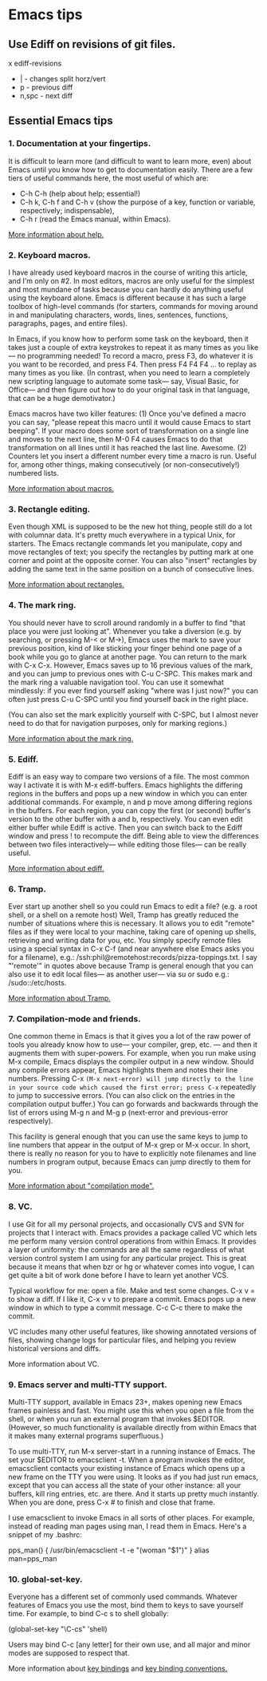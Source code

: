 # Emacs tips

## Use Ediff on revisions of git files.
<m> x ediff-revisions
- | - changes split horz/vert
- p - previous diff
- n,spc - next diff

## Essential Emacs tips
### 1. Documentation at your fingertips.
It is difficult to learn more (and difficult to want to learn more, even) about Emacs until you know how to get to documentation easily. There are a few tiers of useful commands here, the most useful of which are:
- C-h C-h (help about help; essential!)
- C-h k, C-h f and C-h v (show the purpose of a key, function or variable, respectively; indispensable),
- C-h r (read the Emacs manual, within Emacs).

[More information about help.](http://www.gnu.org/software/emacs/manual/html_node/emacs/Help.html)

### 2. Keyboard macros.
I have already used keyboard macros in the course of writing this article, and I'm only on #2. In most editors, macros are only useful for the simplest and most mundane of tasks because you can hardly do anything useful using the keyboard alone. Emacs is different because it has such a large toolbox of high-level commands (for starters, commands for moving around in and manipulating characters, words, lines, sentences, functions, paragraphs, pages, and entire files).

In Emacs, if you know how to perform some task on the keyboard, then it takes just a couple of extra keystrokes to repeat it as many times as you like— no programming needed! To record a macro, press F3, do whatever it is you want to be recorded, and press F4. Then press F4 F4 F4 ... to replay as many times as you like. (In contrast, when you need to learn a completely new scripting language to automate some task— say, Visual Basic, for Office— and then figure out how to do your original task in that language, that can be a huge demotivator.)

Emacs macros have two killer features: (1) Once you've defined a macro you can say, "please repeat this macro until it would cause Emacs to start beeping". If your macro does some sort of transformation on a single line and moves to the next line, then M-0 F4 causes Emacs to do that transformation on all lines until it has reached the last line. Awesome. (2) Counters let you insert a different number every time a macro is run. Useful for, among other things, making consecutively (or non-consecutively!) numbered lists.

[More information about macros.](http://www.gnu.org/software/emacs/manual/html_node/emacs/Keyboard-Macros.html)

### 3. Rectangle editing.

Even though XML is supposed to be the new hot thing, people still do a lot with columnar data. It's pretty much everywhere in a typical Unix, for starters. The Emacs rectangle commands let you manipulate, copy and move rectangles of text; you specify the rectangles by putting mark at one corner and point at the opposite corner. You can also "insert" rectangles by adding the same text in the same position on a bunch of consecutive lines.

[More information about rectangles.](http://www.gnu.org/software/emacs/manual/html_node/emacs/Rectangles.html)

### 4. The mark ring.

You should never have to scroll around randomly in a buffer to find "that place you were just looking at". Whenever you take a diversion (e.g. by searching, or pressing M-< or M->), Emacs uses the mark to save your previous position, kind of like sticking your finger behind one page of a book while you go to glance at another page. You can return to the mark with C-x C-x. However, Emacs saves up to 16 previous values of the mark, and you can jump to previous ones with C-u C-SPC. This makes mark and the mark ring a valuable navigation tool. You can use it somewhat mindlessly: if you ever find yourself asking "where was I just now?" you can often just press C-u C-SPC until you find yourself back in the right place.

(You can also set the mark explicitly yourself with C-SPC, but I almost never need to do that for navigation purposes, only for marking regions.)

[More information about the mark ring.](http://www.gnu.org/software/emacs/manual/html_node/emacs/Mark-Ring.html)

### 5. Ediff.
Ediff is an easy way to compare two versions of a file. The most common way I activate it is with M-x ediff-buffers. Emacs highlights the differing regions in the buffers and pops up a new window in which you can enter additional commands. For example, n and p move among differing regions in the buffers. For each region, you can copy the first (or second) buffer's version to the other buffer with a and b, respectively. You can even edit either buffer while Ediff is active. Then you can switch back to the Ediff window and press ! to recompute the diff. Being able to view the differences between two files interactively— while editing those files— can be really useful.

[More information about ediff.](http://www.gnu.org/software/emacs/manual/html_node/ediff/index.html)

### 6. Tramp.
Ever start up another shell so you could run Emacs to edit a file? (e.g. a root shell, or a shell on a remote host) Well, Tramp has greatly reduced the number of situations where this is necessary. It allows you to edit "remote" files as if they were local to your machine, taking care of opening up shells, retrieving and writing data for you, etc. You simply specify remote files using a special syntax in C-x C-f (and near anywhere else Emacs asks you for a filename), e.g.: /ssh:phil@remotehost:records/pizza-toppings.txt. I say "'remote'" in quotes above because Tramp is general enough that you can also use it to edit local files— as another user— via su or sudo e.g.: /sudo::/etc/hosts.

[More information about Tramp.](http://www.gnu.org/software/emacs/manual/html_node/tramp/index.html)

### 7. Compilation-mode and friends.
One common theme in Emacs is that it gives you a lot of the raw power of tools you already know how to use— your compiler, grep, etc. — and then it augments them with super-powers. For example, when you run make using M-x compile, Emacs displays the compiler output in a new window. Should any compile errors appear, Emacs highlights them and notes their line numbers. Pressing C-x ` (M-x next-error) will jump directly to the line in your source code which caused the first error; press C-x ` repeatedly to jump to successive errors. (You can also click on the entries in the compilation output buffer.) You can go forwards and backwards through the list of errors using M-g n and M-g p (next-error and previous-error respectively).

This facility is general enough that you can use the same keys to jump to line numbers that appear in the output of M-x grep or M-x occur. In short, there is really no reason for you to have to explicitly note filenames and line numbers in program output, because Emacs can jump directly to them for you.

[More information about "compilation mode".](http://www.gnu.org/software/emacs/manual/html_node/emacs/Compilation-Mode.html)

### 8. VC.
I use Git for all my personal projects, and occasionally CVS and SVN for projects that I interact with. Emacs provides a package called VC which lets me perform many version control operations from within Emacs. It provides a layer of uniformity: the commands are all the same regardless of what version control system I am using for any particular project. This is great because it means that when bzr or hg or whatever comes into vogue, I can get quite a bit of work done before I have to learn yet another VCS.

Typical workflow for me: open a file. Make and test some changes. C-x v = to show a diff. If I like it, C-x v v to prepare a commit. Emacs pops up a new window in which to type a commit message. C-c C-c there to make the commit.

VC includes many other useful features, like showing annotated versions of files, showing change logs for particular files, and helping you review historical versions and diffs.

More information about VC.

### 9. Emacs server and multi-TTY support.

Multi-TTY support, available in Emacs 23+, makes opening new Emacs frames painless and fast. You might use this when you open a file from the shell, or when you run an external program that invokes $EDITOR. (However, so much functionality is available directly from within Emacs that it makes many external programs superfluous.)

To use multi-TTY, run M-x server-start in a running instance of Emacs. The set your $EDITOR to emacsclient -t. When a program invokes the editor, emacsclient contacts your existing instance of Emacs which opens up a new frame on the TTY you were using. It looks as if you had just run emacs, except that you can access all the state of your other instance: all your buffers, kill ring entries, etc. are there. And it starts up pretty much instantly. When you are done, press C-x # to finish and close that frame.

I use emacsclient to invoke Emacs in all sorts of other places. For example, instead of reading man pages using man, I read them in Emacs. Here's a snippet of my .bashrc:

pps_man() {
    /usr/bin/emacsclient -t -e "(woman \"$1\")"
}
alias man=pps_man

### 10. global-set-key.
Everyone has a different set of commonly used commands. Whatever features of Emacs you use the most, bind them to keys to save yourself time. For example, to bind C-c s to shell globally:

(global-set-key "\C-cs" 'shell)

Users may bind C-c [any letter] for their own use, and all major and minor modes are supposed to respect that.

More information about [key bindings](http://www.gnu.org/software/emacs/manual/html_node/emacs/Key) and [key binding conventions.](http://www.gnu.org/software/emacs/manual/html_node/elisp/Key-Binding-Conventions.html)